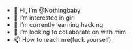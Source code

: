 - 👋 Hi, I’m @Nothingbaby
- 👀 I’m interested in girl
- 🌱 I’m currently learning hacking
- 💞️ I’m looking to collaborate on with mim
- 📫 How to reach me(fuck yourself)

<!---
Nothingbaby/Nothingbaby is a ✨ special ✨ repository because its `README.md` (this file) appears on your GitHub profile.
You can click the Preview link to take a look at your changes.
--->

